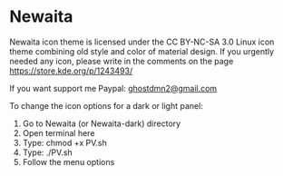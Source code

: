 # Newaita
Newaita icon theme is licensed under the CC BY-NC-SA 3.0 Linux icon theme combining old style and color of material design. If you urgently needed any icon, please write in the comments on the page https://store.kde.org/p/1243493/

If you want support me
Paypal: ghostdmn2@gmail.com

To change the icon options for a dark or light panel:
1. Go to Newaita (or Newaita-dark) directory
2. Open terminal here
3. Type: chmod +x PV.sh
4. Type: ./PV.sh
5. Follow the menu options
